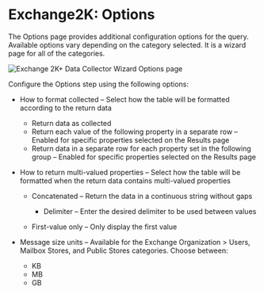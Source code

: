 # Exchange2K: Options

The Options page provides additional configuration options for the query. Available options vary depending on the category selected. It is a wizard page for all of the categories.

![Exchange 2K+ Data Collector Wizard Options page](/img/product_docs/accessanalyzer/enterpriseauditor/install/application/options.png)

Configure the Options step using the following options:

- How to format collected – Select how the table will be formatted according to the return data

  - Return data as collected
  - Return each value of the following property in a separate row – Enabled for specific properties selected on the Results page
  - Return data in a separate row for each property set in the following group – Enabled for specific properties selected on the Results page
- How to return multi-valued properties – Select how the table will be formatted when the return data contains multi-valued properties

  - Concatenated – Return the data in a continuous string without gaps

    - Delimiter – Enter the desired delimiter to be used between values
  - First-value only – Only display the first value
- Message size units – Available for the Exchange Organization > Users, Mailbox Stores, and Public Stores categories. Choose between:

  - KB
  - MB
  - GB
